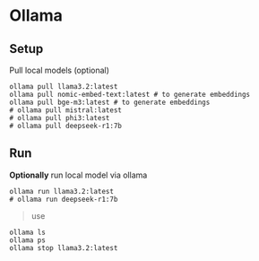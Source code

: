 # Ollama

## Setup

Pull local models (optional)

```shell
ollama pull llama3.2:latest
ollama pull nomic-embed-text:latest # to generate embeddings
ollama pull bge-m3:latest # to generate embeddings
# ollama pull mistral:latest
# ollama pull phi3:latest
# ollama pull deepseek-r1:7b
```

## Run

**Optionally** run local model via ollama

```shell
ollama run llama3.2:latest
# ollama run deepseek-r1:7b
```

> use

```shell
ollama ls
ollama ps
ollama stop llama3.2:latest
```
